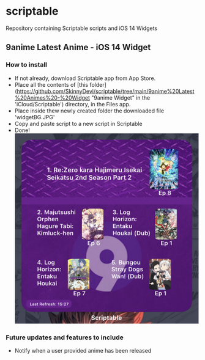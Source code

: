 # scriptable
Repository containing Scriptable scripts and iOS 14 Widgets

## 9anime Latest Anime - iOS 14 Widget
### How to install
- If not already, download Scriptable app from App Store.
- Place all the contents of [this folder](https://github.com/SkinnyDevi/scriptable/tree/main/9anime%20Latest%20Animes%20-%20Widget "9anime Widget" in the 'iCloud/Scriptable') directory, in the Files app.
- Place inside thew newly created folder the downloaded file 'widgetBG.JPG'
- Copy and paste script to a new script in Scriptable
- Done!
![alt 9animeWidget on Homescreen](https://github.com/SkinnyDevi/scriptable/blob/main/images/9animeWidget.jpg)

### Future updates and features to include
- Notify when a user provided anime has been released

